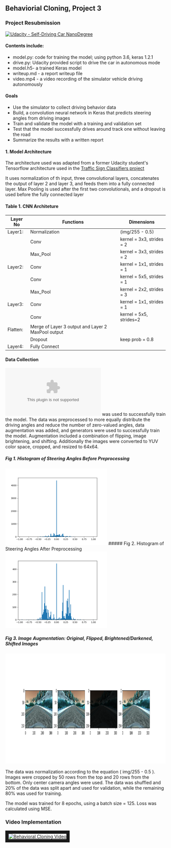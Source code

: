 ## Behaviorial Cloning, Project 3
### Project Resubmission

[![Udacity - Self-Driving Car NanoDegree](https://s3.amazonaws.com/udacity-sdc/github/shield-carnd.svg)](http://www.udacity.com/drive)

#### Contents include:

* model.py: code for training the model; using python 3.6, keras 1.2.1  
* drive.py: Udacity provided script to drive the car in autonomous mode
* model.h5- a trained Keras model
* writeup.md - a report writeup file
* video.mp4 - a video recording of the simulator vehicle driving autonomously 

#### Goals 
* Use the simulator to collect driving behavior data
* Build, a convolution neural network in Keras that predicts steering angles from driving images
* Train and validate the model with a training and validation set
* Test that the model successfully drives around track one without leaving the road
* Summarize the results with a written report

#### 1. Model Architecture 

The architecture used was adapted from a former Udacity student's Tensorflow architecture used in the [Traffic Sign Classifiers project](https://github.com/jeremy-shannon/CarND-Traffic-Sign-Classifier-Project/blob/master/Traffic_Sign_Classifier.ipynb)

It uses normalization of th input, three convolutional layers, concatenates the output of layer 2 and layer 3, and feeds them into a fully connected layer. Max Pooling is used after the first two convolutionals, and a dropout is used before the fully connected layer


#### Table 1. CNN Architeture

| Layer No  | Functions     |Dimensions                                   |
|-----------|---------------|---------------------------------------------|
|Layer1:    |Normalization  |(img/255 - 0.5)  |
|           |Conv           |kernel = 3x3, strides = 2 |
|           |Max_Pool       |kernel = 3x3, strides = 2                  |
|Layer2:    |Conv           |kernel = 1x1, strides = 1 |
|           |Conv           |kernel = 5x5, strides = 1 |
|           |Max_Pool       |kernel = 2x2, strides = 3 |
|Layer3:    |Conv           |kernel = 1x1, strides = 1 |
|           |Conv           |kernel = 5x5, strides=2   |
|Flatten:   |Merge of Layer 3 output and Layer 2 MaxPool output |                    |    
|           |Dropout  | keep prob = 0.8
|Layer4:    |Fully Connect  |

#### Data Collection 

![Udacity driving data](https://d17h27t6h515a5.cloudfront.net/topher/2016/December/584f6edd_data/data.zip) was used to successfully train the model. The data was preprocessed to more equally distribute the driving angles and reduce the number of zero-valued angles, data augmentation was added, and generators were used to successfully train the model. Augmentation included a combination of flipping, image brightening, and shifting. Additionally the images were converted to YUV color space, cropped, and resized to 64x64.


##### Fig 1. Histogram of Steering Angles Before Preprocessing
<img src="https://raw.githubusercontent.com/bhumphrey0x20/Behavior-Cloning/master/images/hist_data.png" height="240" width="320" />
##### Fig 2. Histogram of Steering Angles After Preprocessing
<img src="https://raw.githubusercontent.com/bhumphrey0x20/Behavior-Cloning/master/images/hist_preproc_data.png" height="240" width="320" />

##### Fig 3. Image Augmentation: Original, Flipped, Brightened/Darkened, Shifted Images
<img src="https://raw.githubusercontent.com/bhumphrey0x20/Behavior-Cloning/master/images/augmentation.png" height="344" width="1395" />


The data was normalization according to the equation ( img/255 - 0.5 ). Images were cropped by 50 rows from the top and 20 rows from the bottom. Only center camera angles were used. The data was shuffled and 20% of the data was split apart and used for validation, while the remaining 80% was used for training.


The model was trained for 8 epochs, using a batch size = 125. Loss was calculated using MSE.  

### Video Implementation 

<a href="https://youtu.be/4y52Gx04My0" target="_blank"><img src="https://i9.ytimg.com/vi/4y52Gx04My0/1.jpg" alt="Behavioral Cloning Video" width="240" height="180" border="10" /></a>
